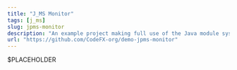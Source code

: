 ```yaml
---
title: "J_MS Monitor"
tags: [j_ms]
slug: jpms-monitor
description: "An example project making full use of the Java module system and all its features"
url: "https://github.com/CodeFX-org/demo-jpms-monitor"
---
```


$PLACEHOLDER
